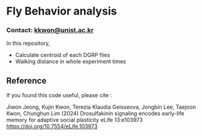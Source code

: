 # Fly Behavior analysis
### Contact: [kkwon@unist.ac.kr](mailto:kkwon@unist.ac.kr)
In this repository,
  - Calculate centroid of each DGRP flies
  - Walking distance in whole experiment times
## Reference
If you found this code useful, please cite :

Jiwon Jeong, Kujin Kwon, Terezia Klaudia Geisseova, Jongbin Lee, Taejoon Kwon, Chunghun Lim (2024) Drosulfakinin signaling encodes early-life memory for adaptive social plasticity eLife 13:e103973
https://doi.org/10.7554/eLife.103973
    

